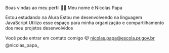 Boas vindas ao meu perfil 💙💙
Meu nome é Nícolas Papa 

Estou estudando na Alura
Estou me desenvolvendo na linguagem JavaScript
Utilizo esse espaço para minha organização e compartilhamento dos meu projetos desenvolvidos

Você pode entrar em contato comigo 📪
nicolas.papa@escola.pr.gov.br 
@nicolas_papa_
